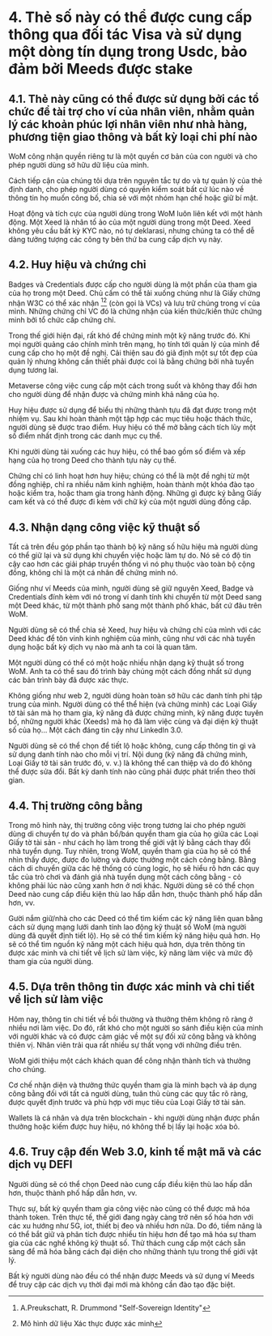 # 4. Thẻ số này có thể được cung cấp thông qua đối tác Visa và sử dụng một dòng tín dụng trong Usdc, bảo đảm bởi Meeds được stake

## 4.1. Thẻ này cũng có thể được sử dụng bởi các tổ chức để tài trợ cho ví của nhân viên, nhằm quản lý các khoản phúc lợi nhân viên như nhà hàng, phương tiện giao thông và bất kỳ loại chi phí nào

WoM công nhận quyền riêng tư là một quyền cơ bản của con người và cho phép người dùng sở hữu dữ liệu của mình.

Cách tiếp cận của chúng tôi dựa trên nguyên tắc tự do và tự quản lý của thẻ định danh, cho phép người dùng có quyền kiểm soát bất cứ lúc nào về thông tin họ muốn công bố, chia sẻ với một nhóm hạn chế hoặc giữ bí mật.

Hoạt động và tích cực của người dùng trong WoM luôn liên kết với một hành động. Một Xeed là nhân tố ảo của một người dùng trong một Deed. Xeed không yêu cầu bất kỳ KYC nào, nó tự deklarasi, nhưng chúng ta có thể dễ dàng tưởng tượng các công ty bên thứ ba cung cấp dịch vụ này.

## 4.2. Huy hiệu và chứng chỉ

Badges và Credentials được cấp cho người dùng là một phần của tham gia của họ trong một Deed. Chủ cấm có thể tải xuống chúng như là Giấy chứng nhận W3C có thể xác nhận [^7][^8] (còn gọi là VCs) và lưu trữ chúng trong ví của mình. Những chứng chỉ VC đó là chứng nhận của kiến thức/kiến thức chứng minh bởi tổ chức cấp chứng chỉ.

Trong thế giới hiện đại, rất khó để chứng minh một kỹ năng trước đó. Khi mọi người quảng cáo chính mình trên mạng, họ tính tới quản lý của mình để cung cấp cho họ một đề nghị. Cải thiện sau đó giả định một sự tốt đẹp của quản lý nhưng không cần thiết phải được coi là bằng chứng bởi nhà tuyển dụng tương lai.

Metaverse công việc cung cấp một cách trong suốt và không thay đổi hơn cho người dùng để nhận được và chứng minh khả năng của họ.

Huy hiệu được sử dụng để biểu thị những thành tựu đã đạt được trong một nhiệm vụ. Sau khi hoàn thành một tập hợp các mục tiêu hoặc thách thức, người dùng sẽ được trao điểm. Huy hiệu có thể mở bằng cách tích lũy một số điểm nhất định trong các danh mục cụ thể.

Khi người dùng tải xuống các huy hiệu, có thể bao gồm số điểm và xếp hạng của họ trong Deed cho thành tựu này cụ thể.

Chứng chỉ có linh hoạt hơn huy hiệu; chúng có thể là một đề nghị từ một đồng nghiệp, chỉ ra nhiều năm kinh nghiệm, hoàn thành một khóa đào tạo hoặc kiểm tra, hoặc tham gia trong hành động. Những gì được ký bằng Giấy cam kết và có thể được đi kèm với chữ ký của một người dùng đồng cấp.

## 4.3. Nhận dạng công việc kỹ thuật số

Tất cả trên đều góp phần tạo thành bộ kỹ năng số hữu hiệu mà người dùng có thể giữ lại và sử dụng khi chuyển việc hoặc làm tự do. Nó sẽ có độ tin cậy cao hơn các giải pháp truyền thống vì nó phụ thuộc vào toàn bộ cộng đồng, không chỉ là một cá nhân để chứng minh nó.

Giống như ví Meeds của mình, người dùng sẽ giữ nguyên Xeed, Badge và Credentials đính kèm với nó trong ví danh tính khi chuyển từ một Deed sang một Deed khác, từ một thành phố sang một thành phố khác, bất cứ đâu trên WoM.

Người dùng sẽ có thể chia sẻ Xeed, huy hiệu và chứng chỉ của mình với các Deed khác để tôn vinh kinh nghiệm của mình, cũng như với các nhà tuyển dụng hoặc bất kỳ dịch vụ nào mà anh ta coi là quan tâm.

Một người dùng có thể có một hoặc nhiều nhận dạng kỹ thuật số trong WoM. Anh ta có thể sau đó trình bày chúng một cách đồng nhất sử dụng các bản trình bày đã được xác thực.

Không giống như web 2, người dùng hoàn toàn sở hữu các danh tính phi tập trung của mình. Người dùng có thể thể hiện (và chứng minh) các Loại Giấy tờ tài sản mà họ tham gia, kỹ năng đã được chứng minh, kỹ năng được tuyên bố, những người khác (Xeeds) mà họ đã làm việc cùng và đại diện kỹ thuật số của họ... Một cách đáng tin cậy như LinkedIn 3.0.

Người dùng sẽ có thể chọn để tiết lộ hoặc không, cung cấp thông tin gì và sử dụng danh tính nào cho mỗi vị trí. Nội dung (kỹ năng đã chứng minh, Loại Giấy tờ tài sản trước đó, v. v.) là không thể can thiệp và do đó không thể được sửa đổi. Bất kỳ danh tính nào cũng phải được phát triển theo thời gian.

## 4.4. Thị trường công bằng

Trong mô hình này, thị trường công việc trong tương lai cho phép người dùng di chuyển tự do và phân bổ/bán quyền tham gia của họ giữa các Loại Giấy tờ tài sản - như cách họ làm trong thế giới vật lý bằng cách thay đổi nhà tuyển dụng. Tuy nhiên, trong WoM, quyền tham gia của họ sẽ có thể nhìn thấy được, được đo lường và được thưởng một cách công bằng. Bằng cách di chuyển giữa các hệ thống có cùng logic, họ sẽ hiểu rõ hơn các quy tắc của trò chơi và đánh giá nhà tuyển dụng một cách công bằng - cỏ không phải lúc nào cũng xanh hơn ở nơi khác. Người dùng sẽ có thể chọn Deed nào cung cấp điều kiện thù lao hấp dẫn hơn, thuộc thành phố hấp dẫn hơn, vv.

Gười nắm giữ/nhà cho các Deed có thể tìm kiếm các kỹ năng liên quan bằng cách sử dụng mạng lưới danh tính lao động kỹ thuật số WoM (mà người dùng đã quyết định tiết lộ). Họ sẽ có thể tìm kiếm kỹ năng hiệu quả hơn. Họ sẽ có thể tìm nguồn kỹ năng một cách hiệu quả hơn, dựa trên thông tin được xác minh và chi tiết về lịch sử làm việc, kỹ năng làm việc và mức độ tham gia của người dùng.

## 4.5. Dựa trên thông tin được xác minh và chi tiết về lịch sử làm việc

Hôm nay, thông tin chi tiết về bồi thường và thưởng thêm không rõ ràng ở nhiều nơi làm việc. Do đó, rất khó cho một người so sánh điều kiện của mình với người khác và có được cảm giác về một sự đối xử công bằng và không thiên vị. Nhân viên trải qua rất nhiều sự thất vọng với những điều trên.

WoM giới thiệu một cách khách quan để công nhận thành tích và thưởng cho chúng.

Cơ chế nhận diện và thưởng thức quyền tham gia là minh bạch và áp dụng công bằng đối với tất cả người dùng, tuân thủ cùng các quy tắc rõ ràng, được quyết định trước và phù hợp với mục tiêu của Loại Giấy tờ tài sản.

Wallets là cá nhân và dựa trên blockchain - khi người dùng nhận được phần thưởng hoặc kiếm được huy hiệu, nó không thể bị lấy lại hoặc xóa bỏ.

## 4.6. Truy cập đến Web 3.0, kinh tế mật mã và các dịch vụ DEFI

Người dùng sẽ có thể chọn Deed nào cung cấp điều kiện thù lao hấp dẫn hơn, thuộc thành phố hấp dẫn hơn, vv.

Thực sự, bất kỳ quyền tham gia công việc nào cũng có thể được mã hóa thành token. Trên thực tế, thế giới đang ngày càng trở nên số hóa hơn với các xu hướng như 5G, iot, thiết bị đeo và nhiều hơn nữa. Do đó, tiềm năng là có thể bắt giữ và phân tích được nhiều tín hiệu hơn để tạo mã hóa sự tham gia của các nghề không kỹ thuật số. Thử thách cung cấp một cách sẵn sàng để mã hóa bằng cách đại diện cho những thành tựu trong thế giới vật lý.

Bất kỳ người dùng nào đều có thể nhận được Meeds và sử dụng ví Meeds để truy cập các dịch vụ thời đại mới mà không cần đào tạo đặc biệt.

[^7]: A.Preukschatt, R. Drummond "Self-Sovereign Identity"
[^8]: Mô hình dữ liệu Xác thực được xác minh
